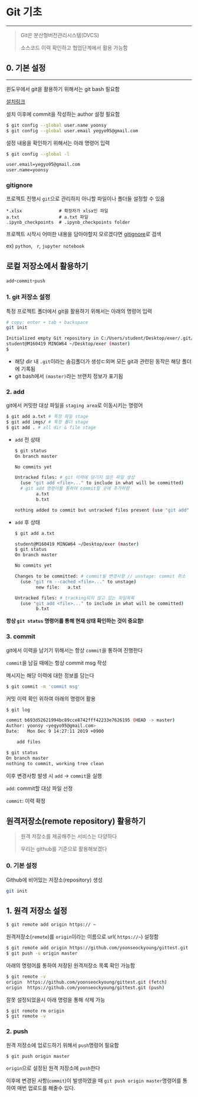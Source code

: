 # Git 기초

---

> Git은 분산형버전관리시스템(DVCS)
>
> 소스코드 이력 확인하고 협업단계에서 활용 가능함



## 0. 기본 설정

---

윈도우에서 git을 활용하기 위해서는 git bash 필요함

[설치링크](https://gitforwindows.org/)

설치 이후에 commit을 작성하는 author 설정 필요함

``` bash
$ git config --global user.name yoonsy
$ git config --global user.email yegyo95@gmail.com
```

설정 내용을 확인하기 위해서는 아래 명령어 입력

```bash
$ git config --global -l

user.email=yegyo95@gmail.com
user.name=yoonsy
```



### gitignore

프로젝트 진행시 `git`으로 관리하지 아니할 파일이나 폴더들 설정할 수 있음

```
*.xlsx              # 확장자가 xlsx인 파일
a.txt               # a.txt 파일
.ipynb_checkpoints  # .ipynb_checkpoints folder
```

프로젝트 시작시 어떠한 내용을 담아야할지 모르겠다면 [gitignore](https://www.gitignore.io/)로 검색

ex) `python`, ` r`, `jupyter notebook`



## 로컬 저장소에서 활용하기

`add`-`commit`-`push`

### 1. git 저장소 설정

특정 프로젝트 폴더에서 git을 활용하기 위해서는 아래의 명령어 입력

``` bash
# copy: enter + tab + backspace
git init

Initialized empty Git repository in C:/Users/student/Desktop/exer/.git/
student@M160419 MINGW64 ~/Desktop/exer (master)
$ 
```

- 해당 dir 내 `.git`이라는 숨김폴더가 생성ㄷ외며 모든 git과 관련된 동작은 해당 폴더에 기록됨
- git bash에서 `(master)`라는 브랜치 정보가 표기됨



### 2. add

git에서 커밋한 대상 파일을 `staging area`로 이동시키는 명령어

```bash
$ git add a.txt # 특정 파일 stage
$ git add imgs/ # 특정 폴더 stage
$ git add . # all dir & file stage
```

- `add` 전 상태

  ``` bash
  $ git status
  On branch master
  
  No commits yet
  
  Untracked files: # git 이력에 담기지 않은 파일 생성
    (use "git add <file>..." to include in what will be committed)
    # git add 명령어를 통하여 commit할 곳에 추가하렴
          a.txt
          b.txt
  
  nothing added to commit but untracked files present (use "git add" to track)
  
  ```

  

- `add` 후 상태

  ```bash
  $ git add a.txt
  
  student@M160419 MINGW64 ~/Desktop/exer (master)
  $ git status
  On branch master
  
  No commits yet
  
  Changes to be committed: # commit될 변경사항 // unstage: commit 취소
    (use "git rm --cached <file>..." to unstage)
          new file:   a.txt
  
  Untracked files: # tracking되지 않고 있는 파일목록
    (use "git add <file>..." to include in what will be committed)
          b.txt
  ```



**항상 `git status` 명령어를 통해 현재 상태 확인하는 것이 중요함!**



### 3. commit

git에서 이력을 남기기 위해서는 항상 `commit`을 통하여 진행한다

`commit`을 남길 때에는 항상 commit msg 작성

메시지는 해당 이력에 대한 정보를 담는다

``` bash
$ git commit -m 'commit msg'
```

커밋 이력 확인 위하여 아래의 명령어 활용

``` bash
$ git log

commit b693d52621994bc89cce8742fff42233e7626195 (HEAD -> master)
Author: yoonsy <yegyo95@gmail.com>
Date:   Mon Dec 9 14:27:11 2019 +0900

    add files

$ git status
On branch master
nothing to commit, working tree clean

```

이후 변경사항 발생 시 `add` -> `commit`을 실행

`add`: commit할 대상 파일 선정

`commit`: 이력 확정



## 원격저장소(remote repository) 활용하기

> 원격 저장소를 제공해주는 서비스는 다양하다
>
> 우리는 github를 기준으로 활용해보겠다

### 0. 기본 설정

Github에 비어있는 저장소(repository) 생성

``` bash
git init
```





## 1. 원격 저장소 설정

``` bash
$ git remote add origin https:// ~
```

원격저장소(`remote`)를 `origin`이라는 이름으로 url( `https://~`) 설정함

``` bash
$ git remote add origin https://github.com/yoonseockyoung/gittest.git
$ git push -u origin master
```

아래의 명령어를 통하여 저장된 원격저장소 목록 확인 가능함

``` bash
$ git remote -v
origin  https://github.com/yoonseockyoung/gittest.git (fetch)
origin  https://github.com/yoonseockyoung/gittest.git (push)
```

잘못 설정되었을시 아래 명렁을 통해 삭제 가능

``` bash
$ git remote rm origin
$ git remote -v
```



### 2. push

원격 저장소에 업로드하기 위해서 `push`명령어 필요함

```bash
$ git push origin master
```

`origin`으로 설정된 원격 저장소에 `push`한다

이후에 변경된 사항(`commit`)이 발생하였을 때 `git push origin master`명령어를 통하여 매번 업로드를 해줄수 있다.

